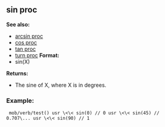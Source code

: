 ## sin proc
**See also:**
+   [arcsin proc](/ref/proc/arcsin.md) 
+   [cos proc](/ref/proc/cos.md) 
+   [tan proc](/ref/proc/tan.md) 
+   [turn proc](/ref/proc/turn.md) <!-- -->
**Format:**
+   sin(X)
<!-- -->
**Returns:**
+   The sine of X, where X is in degrees.
### Example:

```
 mob/verb/test() usr \<\< sin(0) // 0 usr \<\< sin(45) //
0.707\... usr \<\< sin(90) // 1 
```
